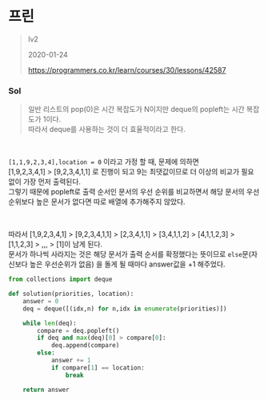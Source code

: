 # 프린
> lv2
>
> 2020-01-24
>
> https://programmers.co.kr/learn/courses/30/lessons/42587

### Sol


> 일반 리스트의 pop(0)은 시간 복잡도가 N이지만 deque의 popleft는 시간 복잡도가 1이다.  
> 따라서 deque를 사용하는 것이 더 효율적이라고 한다.  


<br>

`[1,1,9,2,3,4],location = 0` 이라고 가정 할 때, 문제에 의하면  
[1,9,2,3,4,1] > [9,2,3,4,1,1] 로 진행이 되고 9는 최댓값이므로 더 이상의 비교가 필요 없이 가장 먼저 출력된다.  
그렇기 때문에 popleft로 출력 순서인 문서의 우선 순위를 비교하면서 해당 문서의 우선 순위보다 높은 문서가 없다면 따로 배열에 추가해주지 않았다.  


<br>

따라서 [1,9,2,3,4,1] > [9,2,3,4,1,1] > [2,3,4,1,1] > [3,4,1,1,2] > [4,1,1,2,3] > [1,1,2,3] > ,,, > [1]이 남게 된다.  
문서가 하나씩 사라지는 것은 해당 문서가 출력 순서를 확정했다는 뜻이므로 `else`문(자신보다 높은 우선순위가 없음) 을 돌게 될 때마다 answer값을 +1 해주었다.  


```python
from collections import deque

def solution(priorities, location):
    answer = 0
    deq = deque([(idx,n) for n,idx in enumerate(priorities)])

    while len(deq):
        compare = deq.popleft()
        if deq and max(deq)[0] > compare[0]:
            deq.append(compare)
        else:
            answer += 1
            if compare[1] == location:
                break

    return answer
```
